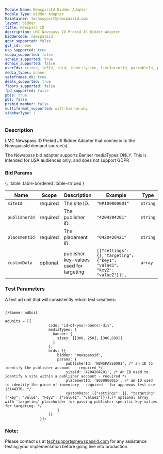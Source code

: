 ```yaml
---
Module Name: NewspassId Bidder Adapter
Module Type: Bidder Adapter
Maintainer: techsupport@newspassid.com
layout: bidder
title: Newspass ID
description: LMC Newspass ID Prebid JS Bidder Adapter
biddercode: newspassid
gdpr_supported: false
gvl_id: none
usp_supported: true
coppa_supported: false
schain_supported: true
dchain_supported: false
userIds: criteo, id5Id, tdid, identityLink, liveIntentId, parrableId, pubCommonId, lotamePanoramaId, sharedId, fabrickId
media_types: banner
safeframes_ok: true
deals_supported: true
floors_supported: false
fpd_supported: false
pbjs: true
pbs: false
prebid_member: false
multiformat_supported: will-bid-on-any
sidebarType: 1
---
```


### Description

LMC Newspass ID Prebid JS Bidder Adapter that connects to the NewspassId demand source(s).

The Newspass bid adapter supports Banner mediaTypes ONLY.
This is intended for USA audiences only, and does not support GDPR


### Bid Params

{: .table .table-bordered .table-striped }

| Name      | Scope    | Description               | Example    | Type     |
|-----------|----------|---------------------------|------------|----------|
| `siteId`    | required | The site ID.  		   | `"NPID0000001"` | `string` |
| `publisherId`    | required | The publisher ID.  | `"4204204201"` | `string` |
| `placementId`    | required | The placement ID.  | `"0420420421"` | `string` |
| `customData`     | optional | publisher key-values used for targeting | `[{"settings":{},"targeting":{"key1": "value1", "key2": "value2"}}], ` | `array` |
 
### Test Parameters


A test ad unit that will consistently return test creatives:

```

//Banner adUnit

adUnits = [{
                    code: 'id-of-your-banner-div',
			        mediaTypes: {
			          banner: {
			            sizes: [[300, 250], [300,600]]
			          }
			        },
                    bids: [{
                        bidder: 'newspassid',
                        params: {
                            publisherId: 'NEWSPASS0001', /* an ID to identify the publisher account  - required */
                            siteId: '4204204201', /* An ID used to identify a site within a publisher account - required */
                            placementId: '8000000015', /* an ID used to identify the piece of inventory - required - for appnexus test use 13144370. */
							customData: [{"settings": {}, "targeting": {"key": "value", "key2": ["value1", "value2"]}}],/* optional array with 'targeting' placeholder for passing publisher specific key-values for targeting. */                            
                        }
                    }]
                }];
```

### Note:

Please contact us at techsupport@newspassid.com for any assistance testing your implementation before going live into production.
